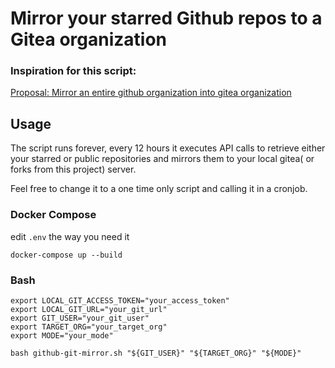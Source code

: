 # Mirror your starred Github repos to a Gitea organization

### Inspiration for this script:

[Proposal: Mirror an entire github organization into gitea organization](https://github.com/go-gitea/gitea/issues/8424)


## Usage

The script runs forever, every 12 hours it executes API calls to retrieve either your starred or public repositories and mirrors them to your local gitea( or forks from this project) server.

Feel free to change it to a one time only script and calling it in a cronjob.

### Docker Compose

edit ```.env``` the way you need it

    docker-compose up --build

### Bash

    export LOCAL_GIT_ACCESS_TOKEN="your_access_token"
    export LOCAL_GIT_URL="your_git_url"
    export GIT_USER="your_git_user"
    export TARGET_ORG="your_target_org"
    export MODE="your_mode"

    bash github-git-mirror.sh "${GIT_USER}" "${TARGET_ORG}" "${MODE}"

